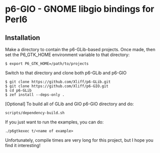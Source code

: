 # p6-GIO - GNOME libgio bindings for Perl6

## Installation

Make a directory to contain the p6-GLib-based projects. Once made, then set the P6_GTK_HOME environment variable to that directory:

```
$ export P6_GTK_HOME=/path/to/projects
```

Switch to that directory and clone both p6-GLib and p6-GIO

```
$ git clone https://github.com/Xliff/p6-GLib.git
$ git clone https://github.com/Xliff/p6-GIO.git
$ cd p6-GLib
$ zef install --deps-only .
```

[Optional] To build all of GLib and GIO p6-GIO directory and do:

```
scripts/dependency-build.sh
```

If you just want to run the examples, you can do:

```
./p6gtkexec t/<name of example>
```

Unfortunately, compile times are very long for this project, but I hope you find it interesting!
